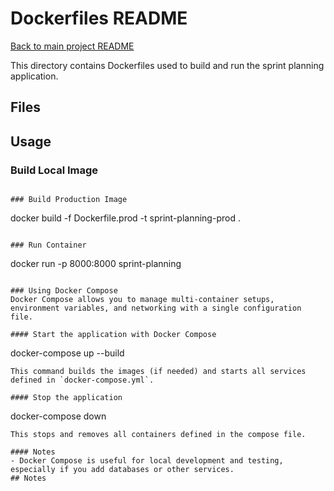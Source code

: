 # Dockerfiles README
 [Back to main project README](README.md)

This directory contains Dockerfiles used to build and run the sprint planning application.

## Files


## Usage

### Build Local Image
```

### Build Production Image
```
docker build -f Dockerfile.prod -t sprint-planning-prod .
```

### Run Container
```
docker run -p 8000:8000 sprint-planning
```

### Using Docker Compose
Docker Compose allows you to manage multi-container setups, environment variables, and networking with a single configuration file.

#### Start the application with Docker Compose
```
docker-compose up --build
```
This command builds the images (if needed) and starts all services defined in `docker-compose.yml`.

#### Stop the application
```
docker-compose down
```
This stops and removes all containers defined in the compose file.

#### Notes
- Docker Compose is useful for local development and testing, especially if you add databases or other services.
## Notes
